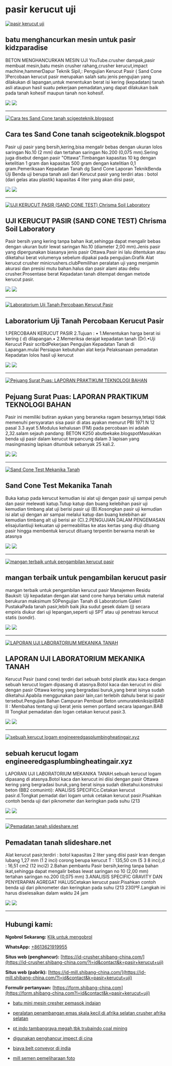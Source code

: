 # pasir kerucut uji

<a href="https://swt.shibang-china.com/?l=id&img&k=pasir+kerucut+uji" target="_blank">![pasir kerucut uji](http://static.shibang-china.com/all-800x300/1120.jpg)</a>

## batu menghancurkan mesin untuk pasir kidzparadise
BETON MENGHANCURKAN MESIN UJI YouTube.crusher dampak,pasir membuat mesin,batu mesin crusher rahang,crusher kerucut,impact machine,hammerDapur Teknik Sipil,: Pengujian Kerucut Pasir ( Sand Cone )Percobaan kerucut pasir merupakan salah satu jenis pengujian yang dilakukan di lapangan,untuk menentukan berat isi kering (kepadatan) tanah asli ataupun hasil suatu pekerjaan pemadatan,yang dapat dilakukan baik pada tanah kohesif maupun tanah non kohesif.


<a href="https://whatsapp.shibangsoft.com/WhatsApp.php" target="_blank" title="WhatsApp">![](http://static.shibang-china.com/icon/whatsapp.png)</a> <a href="https://swt.shibang-china.com/?l=id&icon&k=pasir+kerucut+uji" target="_blank">![](http://static.shibang-china.com/icon/chat-id.png)</a>

---

<a href="https://swt.shibang-china.com/?l=id&img&k=pasir+kerucut+uji" target="_blank">![Cara tes Sand Cone tanah scigeoteknik.blogspot](http://static.shibang-china.com/all-800x300/1524.jpg)</a>

## Cara tes Sand Cone tanah scigeoteknik.blogspot
Pasir uji pasir yang bersih,kering,bisa mengalir bebas dengan ukuran lolos saringan No.10 (2 mm) dan tertahan saringan No.200 (0,075 mm).Sering juga disebut dengan pasir "Ottawa".Timbangan kapasitas 10 kg dengan ketelitian 1 gram dan kapasitas 500 gram dengan katelitian 0,1 gram.Pemeriksaan Kepadatan Tanah dg Sand Cone Laporan TeknikBenda Uji Benda uji berupa tanah asli dari Kerucut pasir yang terdiri atas : botol (dari gelas atau plastik) kapasitas 4 liter yang akan diisi pasir,


<a href="https://whatsapp.shibangsoft.com/WhatsApp.php" target="_blank" title="WhatsApp">![](http://static.shibang-china.com/icon/whatsapp.png)</a> <a href="https://swt.shibang-china.com/?l=id&icon&k=pasir+kerucut+uji" target="_blank">![](http://static.shibang-china.com/icon/chat-id.png)</a>

---

<a href="https://swt.shibang-china.com/?l=id&img&k=pasir+kerucut+uji" target="_blank">![UJI KERUCUT PASIR (SAND CONE TEST) Chrisma Soil Laboratory](http://static.shibang-china.com/all-800x300/249.jpg)</a>

## UJI KERUCUT PASIR (SAND CONE TEST) Chrisma Soil Laboratory
Pasir bersih yang kering tanpa bahan ikat,sehingga dapat mengalir bebas dengan ukuran butir lewat saringan No.10 (diameter 2,00 mm).Jenis pasir yang dipergunakan biasanya jenis pasir Ottawa.Pasir ini lalu ditentukan atau diketahui berat volumenya sebelum dipakai pada pengujian.Grafik Alat kerucut crusher minicrushers.clubPemilihan peralatan uji yang menjamin akurasi dan presisi mutu bahan.halus dan pasir alami atau debu crusher.Prosentase berat Kepadatan tanah ditempat dengan metode kerucut pasir.


<a href="https://whatsapp.shibangsoft.com/WhatsApp.php" target="_blank" title="WhatsApp">![](http://static.shibang-china.com/icon/whatsapp.png)</a> <a href="https://swt.shibang-china.com/?l=id&icon&k=pasir+kerucut+uji" target="_blank">![](http://static.shibang-china.com/icon/chat-id.png)</a>

---

<a href="https://swt.shibang-china.com/?l=id&img&k=pasir+kerucut+uji" target="_blank">![Laboratorium Uji Tanah Percobaan Kerucut Pasir](http://static.shibang-china.com/all-800x300/194.jpg)</a>

## Laboratorium Uji Tanah Percobaan Kerucut Pasir
1.PERCOBAAN KERUCUT PASIR 2.Tujuan : • 1.Menentukan harga berat isi kering ( d) dilapangan.• 2.Memeriksa derajat kepadatan tanah (Dr).•Uji Kerucut Pasir scribdPekerjaan Pengujian Kepadatan Tanah di Lapangan.mulai Persiapan kebutuhan alat kerja Pelaksanaan pemadatan Kepadatan lolos hasil uji kerucut


<a href="https://whatsapp.shibangsoft.com/WhatsApp.php" target="_blank" title="WhatsApp">![](http://static.shibang-china.com/icon/whatsapp.png)</a> <a href="https://swt.shibang-china.com/?l=id&icon&k=pasir+kerucut+uji" target="_blank">![](http://static.shibang-china.com/icon/chat-id.png)</a>

---

<a href="https://swt.shibang-china.com/?l=id&img&k=pasir+kerucut+uji" target="_blank">![Pejuang Surat Puas: LAPORAN PRAKTIKUM TEKNOLOGI BAHAN](http://static.shibang-china.com/all-800x300/206.jpg)</a>

## Pejuang Surat Puas: LAPORAN PRAKTIKUM TEKNOLOGI BAHAN
Pasir ini memiliki butiran ayakan yang beraneka ragam besarnya,tetapi tidak memenuhi persyaratan sisa pasir di atas ayakan menurut PBI 1971 N 12 pasal 3.3 ayat 5.Modulus kehalusan (FM) pada percobaan ini adalah 2,32.salam sejauh pandang: BETON K250 abutbekake.blogspotMasukkan benda uji pasir dalam kerucut terpancung dalam 3 lapisan yang masingmasing lapisan ditumbuk sebanyak 25 kali.2.


<a href="https://whatsapp.shibangsoft.com/WhatsApp.php" target="_blank" title="WhatsApp">![](http://static.shibang-china.com/icon/whatsapp.png)</a> <a href="https://swt.shibang-china.com/?l=id&icon&k=pasir+kerucut+uji" target="_blank">![](http://static.shibang-china.com/icon/chat-id.png)</a>

---

<a href="https://swt.shibang-china.com/?l=id&img&k=pasir+kerucut+uji" target="_blank">![Sand Cone Test Mekanika Tanah](http://static.shibang-china.com/all-800x300/822.jpg)</a>

## Sand Cone Test Mekanika Tanah
Buka katup pada kerucut kemudian isi alat uji dengan pasir uji sampai penuh dan pasir melewati katup.Tutup katup dan buang kelebihan pasir uji kemudian timbang alat uji berisi pasir uji (B).Kosongkan pasir uji kemudian isi alat uji dengan air sampai melalui katup dan buang kelebihan air kemudian timbang alt uji berisi air (C).2.PENGUJIAN DALAM PENGEMASAN elisajuliantiuji kekuatan uji permeabilitas ke atas kertas yang diuji dituang pasir hingga membentuk kerucut dituang terpentin berwarna merah ke atasnya


<a href="https://whatsapp.shibangsoft.com/WhatsApp.php" target="_blank" title="WhatsApp">![](http://static.shibang-china.com/icon/whatsapp.png)</a> <a href="https://swt.shibang-china.com/?l=id&icon&k=pasir+kerucut+uji" target="_blank">![](http://static.shibang-china.com/icon/chat-id.png)</a>

---

<a href="https://swt.shibang-china.com/?l=id&img&k=pasir+kerucut+uji" target="_blank">![mangan terbaik untuk pengambilan kerucut pasir](http://static.shibang-china.com/all-800x300/744.jpg)</a>

## mangan terbaik untuk pengambilan kerucut pasir
mangan terbaik untuk pengambilan kerucut pasir Manajemen Residu Bauksit: Uji kepadatan dengan alat sand cone hanya beriaku untuk material berukuran maksimum 50Pengujian Tanah di Laboratorium Galeri PustakaPada tanah pasir,lebih baik jika sudut gesek dalam (j) secara empiris diukur dari uji lepangan,seperti uji SPT atau uji penetrasi kerucut statis (sondir).


<a href="https://whatsapp.shibangsoft.com/WhatsApp.php" target="_blank" title="WhatsApp">![](http://static.shibang-china.com/icon/whatsapp.png)</a> <a href="https://swt.shibang-china.com/?l=id&icon&k=pasir+kerucut+uji" target="_blank">![](http://static.shibang-china.com/icon/chat-id.png)</a>

---

<a href="https://swt.shibang-china.com/?l=id&img&k=pasir+kerucut+uji" target="_blank">![LAPORAN UJI LABORATORIUM MEKANIKA TANAH](http://static.shibang-china.com/all-800x300/922.jpg)</a>

## LAPORAN UJI LABORATORIUM MEKANIKA TANAH
Kerucut Pasir (sand cone) terdiri dari sebuah botol plastik atau kaca dengan sebuah kerucut logam dipasang di atasnya.Botol kaca dan kerucut ini diisi dengan pasir Ottawa kering yang bergradasi buruk,yang berat isinya sudah diketahui.Apabila menggunakan pasir lain,cari terlebih dahulu berat isi pasir tersebut.Pengujian Bahan Campuran Pembuat Beton unmuratekniksipilBAB II : Membahas tentang uji berat jenis semen portland secara lapangan.BAB III Tongkat pemadatan dan logan cetakan kerucut pasir.3.


<a href="https://whatsapp.shibangsoft.com/WhatsApp.php" target="_blank" title="WhatsApp">![](http://static.shibang-china.com/icon/whatsapp.png)</a> <a href="https://swt.shibang-china.com/?l=id&icon&k=pasir+kerucut+uji" target="_blank">![](http://static.shibang-china.com/icon/chat-id.png)</a>

---

<a href="https://swt.shibang-china.com/?l=id&img&k=pasir+kerucut+uji" target="_blank">![sebuah kerucut logam engineeredgasplumbingheatingair.xyz](http://static.shibang-china.com/all-800x300/85.jpg)</a>

## sebuah kerucut logam engineeredgasplumbingheatingair.xyz
LAPORAN UJI LABORATORIUM MEKANIKA TANAH.sebuah kerucut logam dipasang di atasnya.Botol kaca dan kerucut ini diisi dengan pasir Ottawa kering yang bergradasi buruk,yang berat isinya sudah diketahui.konstruksi beton (BB2 comuninti): ANALISIS SPECIFICc.Cetakan kerucut pasir.d.Tongkat pemadat dari logam untuk cetakan kerucut pasir.Pisahkan contoh benda uji dari piknometer dan keringkan pada suhu (213


<a href="https://whatsapp.shibangsoft.com/WhatsApp.php" target="_blank" title="WhatsApp">![](http://static.shibang-china.com/icon/whatsapp.png)</a> <a href="https://swt.shibang-china.com/?l=id&icon&k=pasir+kerucut+uji" target="_blank">![](http://static.shibang-china.com/icon/chat-id.png)</a>

---

<a href="https://swt.shibang-china.com/?l=id&img&k=pasir+kerucut+uji" target="_blank">![Pemadatan tanah slideshare.net](http://static.shibang-china.com/all-800x300/326.jpg)</a>

## Pemadatan tanah slideshare.net
Alat kerucut pasir,terdiri : botol kapasitas 2 liter yang diisi pasir kran dengan lubang 1,27 mm (1 2 inci) corong berupa kerucut T : 135,50 cm (5 3 8 inci),d : 16,51 cm2 (12 inci2) 2.Bahan pembantu Pasir bersih,kering tanpa bahan ikat,sehingga dapat mengalir bebas lewat saringan no 10 (2,00 mm) tertahan saringan no.200 (0,075 mm) 3.ANALISIS SPECIFIC GRAVITY DAN PENYERAPAN AGREGAT HALUSCetakan kerucut pasir.Pisahkan contoh benda uji dari piknometer dan keringkan pada suhu (213 230)ºF.Langkah ini harus diselesaikan dalam waktu 24 jam


<a href="https://whatsapp.shibangsoft.com/WhatsApp.php" target="_blank" title="WhatsApp">![](http://static.shibang-china.com/icon/whatsapp.png)</a> <a href="https://swt.shibang-china.com/?l=id&icon&k=pasir+kerucut+uji" target="_blank">![](http://static.shibang-china.com/icon/chat-id.png)</a>

---
## Hubungi kami:

**Ngobrol Sekarang:** [Klik untuk mengobrol](https://swt.shibang-china.com?l=id&contact&k=pasir+kerucut+uji)

**WhatsApp:**  [+8613621919955](https://whatsapp.shibangsoft.com/WhatsApp.php)

**Situs web (penghancur):** [https://id-crusher.shibang-china.com/](https://id-crusher.shibang-china.com/?l=id&contact&k=pasir+kerucut+uji)

**Situs web (pabrik):** [https://id-mill.shibang-china.com/](https://id-mill.shibang-china.com/?l=id&contact&k=pasir+kerucut+uji)

**Formulir pertanyaan:** [https://form.shibang-china.com](https://form.shibang-china.com?l=id&contact&k=pasir+kerucut+uji)

* [batu mini mesin cresher pemasok indaian](../21/batu%20mini%20mesin%20cresher%20pemasok%20indaian.md)

* [peralatan penambangan emas skala kecil di afrika selatan crusher afrika selatan](../16/peralatan%20penambangan%20emas%20skala%20kecil%20di%20afrika%20selatan%20crusher%20afrika%20selatan.md)

* [pt indo tambangraya megah tbk trubaindo coal mining](../18/pt%20indo%20tambangraya%20megah%20tbk%20trubaindo%20coal%20mining.md)

* [digunakan penghancur impect di cina](../21/digunakan%20penghancur%20impect%20di%20cina.md)

* [biaya belt conveyor di india](../24/biaya%20belt%20conveyor%20di%20india.md)

* [mill semen pemeliharaan foto](../20/mill%20semen%20pemeliharaan%20foto.md)